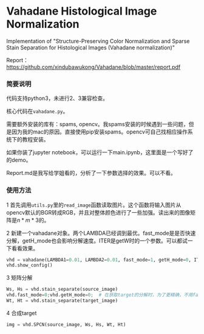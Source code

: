 # Vahadane Histological Image Normalization

Implementation of "Structure-Preserving Color Normalization and Sparse Stain Separation for Histological Images (Vahadane normalization)"

Report：https://github.com/xindubawukong/Vahadane/blob/master/report.pdf

### 简要说明

代码支持python3，未进行2、3兼容检查。

核心代码在`vahadane.py`。

需要额外安装的库有：spams, opencv。我spams安装的时候遇到一些问题，但是因为我的mac的原因。直接使用pip安装spams。opencv可自己找相应操作系统下的教程安装。

如果你装了jupyter notebook，可以运行一下main.ipynb，这里面是一个写好了的demo。

Report.md是我写给学姐看的，分析了一下参数选择的效果。可以不看。



### 使用方法

1 首先调用`utils.py`里的`read_image`函数读取图片。这个函数将输入图片从opencv默认的BGR转成RGB，并且对整体颜色进行了一些加强。读出来的图像矩阵是$n*m*3$的。

2 新建一个vahadane对象。两个LAMBDA已经调到最优。fast_mode是是否快速分解，getH_mode也会影响分解速度。ITER是getW时的一个参数。可以都试一下看看效果。

```python
vhd = vahadane(LAMBDA1=0.01, LAMBDA2=0.01, fast_mode=1, getH_mode=0, ITER=50)
vhd.show_config()
```

3 矩阵分解

```python
Ws, Hs = vhd.stain_separate(source_image)
vhd.fast_mode=0;vhd.getH_mode=0;  # 在获取target的分解时，为了更精确，不用fast模式
Wt, Ht = vhd.stain_separate(target_image)
```

4 合成target

```python
img = vhd.SPCN(source_image, Ws, Hs, Wt, Ht)
```

